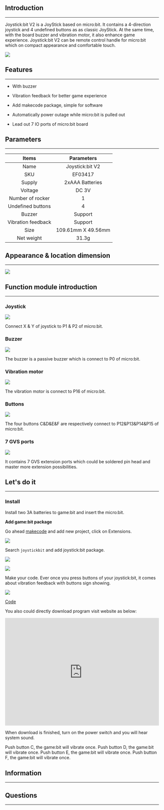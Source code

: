 
## Introduction
---

Joystick:bit V2 is a JoyStick based on micro:bit. It contains a 4-direction joystick and 4 undefined buttons as as classic JoyStick. At the same time, with the board buzzer and vibration motor, it also enhance game experience. Joystick:bit V2 can be remote control handle for micro:bit which on compact appearance and comfortable touch.

![](https://i.imgur.com/sYJrIec.jpg)


## Features
---
- With buzzer 

- Vibration feedback for better game experience

- Add makecode package, simple for software

- Automatically power outage while micro:bit is pulled out

- Lead out 7 IO ports of micro:bit board


## Parameters
---
Items | Parameters
:-:|:-:
Name|Joystick:bit V2
SKU|EF03417
Supply|2xAAA Batteries
Voltage|DC 3V
Number of rocker|1
Undefined buttons|4
Buzzer|Support
Vibration feedback|Support
Size|109.61mm X 49.56mm
Net weight|31.3g


## Appearance & location dimension
---
![](https://i.imgur.com/c4mcS2g.png)


## Function module introduction
---
### Joystick

![](https://i.imgur.com/VuGtSYR.png)

Connect X & Y of joystick to P1 & P2 of micro:bit.

### Buzzer

![](https://i.imgur.com/K9uKRK1.png)

The buzzer is a passive buzzer which is connect to P0 of micro:bit.

### Vibration motor 

![](https://i.imgur.com/ZYYRECa.png)

The vibration motor is connect to P16 of micro:bit.

### Buttons

![](https://i.imgur.com/KT5aw22.png) 

The four buttons C&D&E&F are respectively connect to P12&P13&P14&P15 of micro:bit.

### 7 GVS ports

![](https://i.imgur.com/67DFGuX.png)

It contains 7 GVS extension ports which could be soldered pin head and master more extension possibilities.


## Let's do it 
---
### Install

Install two 3A batteries to game:bit and insert the micro:bit.

**Add game:bit package**

Go ahead [makecode](https://makecode.microbit.org/) and add new project, click on Extensions.

![](https://i.imgur.com/wGIwpxn.png)

Search `joystickbit` and add joystick:bit package.

![](https://i.imgur.com/ztzfL46.png)

![](https://i.imgur.com/kzCoz3C.png)

Make your code. Ever once you press buttons of your joystick:bit, it comes about vibration feedback with buttons sign showing.

![](https://i.imgur.com/NuJoZ5S.png)

[Code](https://makecode.microbit.org/_bzEC0x0M6Rig)

You also could directly download program visit website as below:

<div style="position:relative;height:0;padding-bottom:70%;overflow:hidden;"><iframe style="position:absolute;top:0;left:0;width:100%;height:100%;" src="https://makecode.microbit.org/#pub:_bzEC0x0M6Rig" frameborder="0" sandbox="allow-popups allow-forms allow-scripts allow-same-origin"></iframe></div>



When download is finished, turn on the power switch and you will hear system sound. 

Push button C, the game:bit will vibrate once.
Push button D, the game:bit will vibrate once.
Push button E, the game:bit will vibrate once.
Push button F, the game:bit will vibrate once.


## Information 
---


## Questions 
---
